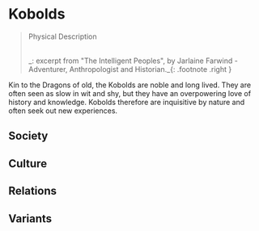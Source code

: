 # Kobolds

> Physical Description
> 
> </br>
> _: excerpt from "The Intelligent Peoples", by Jarlaine Farwind - Adventurer, Anthropologist and Historian._{: .footnote .right }


Kin to the Dragons of old, the Kobolds are noble and long lived.  They are often seen as slow in wit and shy, but they have an overpowering love of history and knowledge.  Kobolds therefore are inquisitive by nature and often seek out new experiences.

## Society

## Culture

## Relations

## Variants